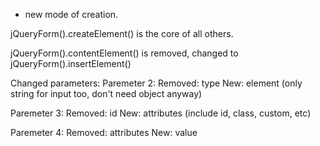 - new mode of creation.

jQueryForm().createElement() is the core of all others.

jQueryForm().contentElement() is removed, changed to
jQueryForm().insertElement()

Changed parameters:
Paremeter 2:
Removed: type
New:     element    (only string for input too, don't need object anyway)

Paremeter 3:
Removed: id
New:     attributes (include id, class, custom, etc)

Paremeter 4:
Removed: attributes
New:     value
